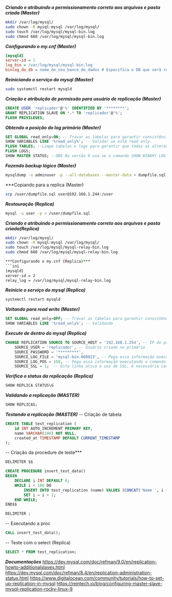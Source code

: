 ***Criando e atribuindo o permissionamento correto aos arquivos e pasta criada (Master)***
```bash
mkdir /var/log/mysql/
sudo chown -R mysql:mysql /var/log/mysql/
sudo touch /var/log/mysql/mysql-bin.log
sudo chmod 660 /var/log/mysql/mysql-bin.log
```

***Configurando o my.cnf (Master)***
```ini
[mysqld]
server-id = 1
log_bin = /var/log/mysql/mysql-bin.log
binlog_do_db = nome_do_seu_banco_de_dados # Especifica o DB que será replicado
```

***Reiniciando o serviço do mysql (Master)***
```bash
sudo systemctl restart mysqld
```

***Criação e atribuição de permissão para usuário de replicação (Master)***
```SQL
CREATE USER 'replicador'@'%' IDENTIFIED BY '********';
GRANT REPLICATION SLAVE ON *.* TO 'replicador'@'%';
FLUSH PRIVILEGES;
```

***Obtendo a posição do log primário (Master)***
```SQL
SET GLOBAL read_only=ON; -- Travar as tabelas para garantir consistência
SHOW VARIABLES LIKE '%read_only%'; -- Validar se está read only
FLUSH TABLES; --Limpe tabelas e logs para garantir que todas as alterações sejam gravadas no disco
FLUSH LOGS; 
SHOW MASTER STATUS; --OBS Na versão 9 usa-se o comando SHOW BINARY LOG STATUS;
```

***Fazendo backup lógico (Master)***
```bash
mysqldump -u adminuser -p --all-databases --master-data > dumpfile.sql
```

***Copiando para a replica (Master)
```bash
scp /user/dumpfile.sql user@192.168.1.244:/user
```

***Restauração (Replica)***
```bash
mysql -u user -p < /user/dumpfile.sql
```

***Criando e atribuindo o permissionamento correto aos arquivos e pasta criada(Replica)***
```bash
mkdir /var/log/mysql/
sudo chown -R mysql:mysql /var/log/mysql/
sudo touch /var/log/mysql/mysql-relay-bin.log
sudo chmod 660 /var/log/mysql/mysql-relay-bin.log

***Configurando o my.cnf (Replica)***
```ini
[mysqld]
server-id = 2
relay_log = /var/log/mysql/mysql-relay-bin.log
```

***Reinicie o serviço do mysql (Replica)***
```bash
systemctl restart mysqld
```

***Voltando para read write (Master)***
```SQL
SET GLOBAL read_only=OFF; -- Travar as tabelas para garantir consistência
SHOW VARIABLES LIKE '%read_only%'; -- Validando
```

***Execute de dentro do mysql (Replica)***
```SQL
CHANGE REPLICATION SOURCE TO SOURCE_HOST = '192.168.1.254', -- IP do primário
    SOURCE_USER = 'replicador', -- Usuário criado no primário
    SOURCE_PASSWORD = '*********',
    SOURCE_LOG_FILE = 'mysql-bin.000023', -- Pega essa informação executando o comando SHOW BINARY LOG STATUS no primário, coluna File
    SOURCE_LOG_POS = 158, -- Pega essa informação executando o comando SHOW BINARY LOG STATUS no primário, coluna Position
	SOURCE_SSL = 1;  -- Esta linha ativa o uso de SSL, é necessária caso o usuário use o plugin caching_sha2_password que é default no mysql 9
```
	
***Verifica o status da replicação (Replica)***
```SQL
SHOW REPLICA STATUS\G
```

***Validando a replicação (MASTER)***
```SQL
SHOW REPLICAS;
```

***Testando a replicação (MASTER)***
-- Criação de tabela
```SQL
CREATE TABLE test_replication (
    id INT AUTO_INCREMENT PRIMARY KEY,
    name VARCHAR(100) NOT NULL,
    created_at TIMESTAMP DEFAULT CURRENT_TIMESTAMP
);
```

-- Criação da procedure de teste***
```SQL
DELIMITER $$

CREATE PROCEDURE insert_test_data()
BEGIN
    DECLARE i INT DEFAULT 0;
    WHILE i < 100 DO
        INSERT INTO test_replication (name) VALUES (CONCAT('Name ', i + 1));
        SET i = i + 1;
    END WHILE;
END$$

DELIMITER ;
```

-- Executando a proc
```SQL
CALL insert_test_data();
```

-- Teste com o select (Replica)
```SQL
SELECT * FROM test_replication;
```
***Documentações***
https://dev.mysql.com/doc/refman/9.0/en/replication-howto-additionalslaves.html
https://dev.mysql.com/doc/refman/8.4/en/replication-administration-status.html
https://www.digitalocean.com/community/tutorials/how-to-set-up-replication-in-mysql
https://reintech.io/blog/configuring-master-slave-mysql-replication-rocky-linux-9
